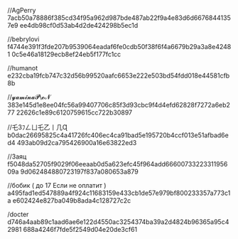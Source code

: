  //AgPerry
7acb50a78886f385cd34f95a962d987bde487ab22f9a4e83d6d66768441357e9 
ee4db98cf0d53ab4d2de424298b5ec1d

//bebrylovi
f4744e391f3fde207b9539064eadaf6fe0cdb50f38f6f4a6679b29a3a8e42481
0c5e46a18129ecb8ef24eb5f177fc1cc

//humanot
e232cba19fcb747c32d56b99520aafc6653e222e503bd54fdd018e44581cfb8b 

//𝔂𝓪𝓶𝓲𝓷𝓪𝓟\𝓮𝓝
383e145d1e8ee04fc56a99407706c85f3d93cbc9f4d4efd62828f7272a6eb277 
22626c1e89c6120759615cc722b30897

//乇3ﾌㄥㄩ乇乙丨几Ɋ
b0dac26695825c4a41726fc406ec4ca91bad5e195720b4ccf013e51afbad6ed4
493ab09d2ca795426900a16e63822ed3

//Заяц
f5048da52705f9029f06eeaab0d5a623efc45f964add6660073322331195609a 
9d062484880723197f837a080653a879

//бобик ( до 17 Если не оплатит )
a495fad1ed547889a4f924c11683159e433cb1de57e979bf800233357a773c1a
e602424e827ba049b8ada4c128727c2c

/docter
d746a4aab89c1aad6ae6e122d4550ac3254374ba39a2d4824b96365a95c42981
688a4246f7fde5f2549d04e20de3cf61
